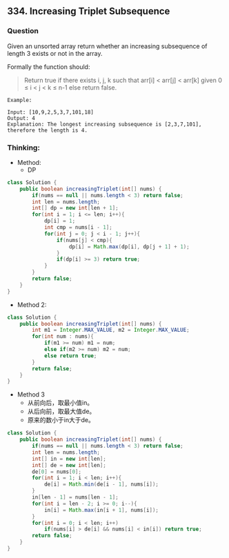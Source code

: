 ## 334. Increasing Triplet Subsequence

### Question
Given an unsorted array return whether an increasing subsequence of length 3 exists or not in the array.

Formally the function should:

> Return true if there exists i, j, k
  such that arr[i] < arr[j] < arr[k] given 0 ≤ i < j < k ≤ n-1 else return false.

```
Example:

Input: [10,9,2,5,3,7,101,18]
Output: 4
Explanation: The longest increasing subsequence is [2,3,7,101], therefore the length is 4.

```

### Thinking:
* Method:
	* DP

```Java
class Solution {
    public boolean increasingTriplet(int[] nums) {
        if(nums == null || nums.length < 3) return false;
        int len = nums.length;
        int[] dp = new int[len + 1];
        for(int i = 1; i <= len; i++){
            dp[i] = 1;
            int cmp = nums[i - 1];
            for(int j = 0; j < i - 1; j++){
                if(nums[j] < cmp){
                    dp[i] = Math.max(dp[i], dp[j + 1] + 1);
                }
                if(dp[i] >= 3) return true;
            }
        }
        return false;
    }
}
```

* Method 2:

```Java
class Solution {
    public boolean increasingTriplet(int[] nums) {
        int m1 = Integer.MAX_VALUE, m2 = Integer.MAX_VALUE;
        for(int num : nums){
            if(m1 >= num) m1 = num;
            else if(m2 >= num) m2 = num;
            else return true;
        }
        return false;
    }
}
```

* Method 3
	* 从前向后，取最小值in。
	* 从后向前，取最大值de。
	* 原来的数小于in大于de。

```Java
class Solution {
    public boolean increasingTriplet(int[] nums) {
        if(nums == null || nums.length < 3) return false;
        int len = nums.length;
        int[] in = new int[len];
        int[] de = new int[len];
        de[0] = nums[0];
        for(int i = 1; i < len; i++){
            de[i] = Math.min(de[i - 1], nums[i]);
        }
        in[len - 1] = nums[len - 1];
        for(int i = len - 2; i >= 0; i--){
            in[i] = Math.max(in[i + 1], nums[i]);
        }
        for(int i = 0; i < len; i++)
            if(nums[i] > de[i] && nums[i] < in[i]) return true;
        return false;
    }
}
```